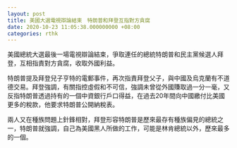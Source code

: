 ```yaml
---
layout: post
title: 美國大選電視辯論結束　特朗普和拜登互指對方貪腐
date: 2020-10-23 11:05:38.000000000 +08:00
categories: rthk
---
```


美國總統大選最後一場電視辯論結束，爭取連任的總統特朗普和民主黨候選人拜登，互相指責對方貪腐，收取外國利益。

特朗普提及拜登兒子亨特的電郵事件，再次指責拜登父子，與中國及烏克蘭有不道德交易。拜登強調，有關指控虛假和不可信，強調未曾從外國賺取過一分一毫，又反指特朗普透過持有的一個中資銀行戶口得益，在過去20年間向中國繳付比美國更多的稅款，他要求特朗普公開納稅表。

兩人又在種族問題上針鋒相對，拜登形容特朗普是歷來最存有種族偏見的總統之一，特朗普就強調，自己為美國黑人所做的工作，可能是林肯總統以外，歷來最多的一個。
